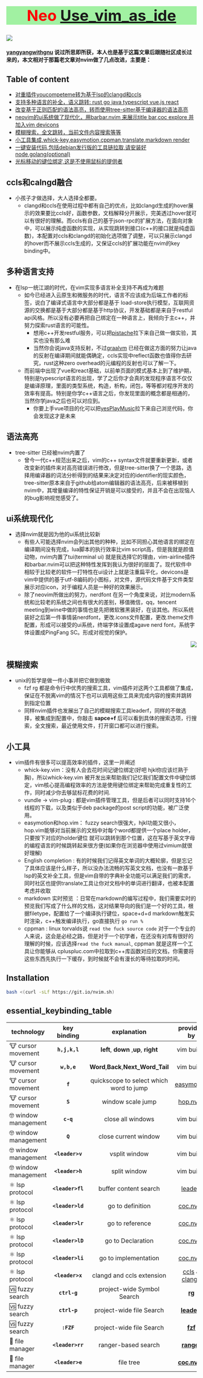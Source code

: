 <div align="center">
    <h1 style="font-size:40px;color:red;background-color: #a1f1a2"> Neo <a href="https://github.com/yangyangwithgnu/use_vim_as_ide"; class="original-topic"; > Use_vim_as_ide </a> </h1>
</div>

<img align="center" src="./general/nvim.png"/>


#### [yangyangwithgnu](https://github.com/yangyangwithgnu) 说过所思即所获，本人也是基于这篇文章后跟随社区成长过来的，本文相对于那篇老文章对nvim做了几点改进，主要是：

## Table of content
* [对重插件youcompeteme转为基于lsp的clangd和ccls](#ccls和calngd融合)
* [支持多种语言的补全，语义跳转: rust go java typescript vue.js react](#多种语言支持)
* [改变基于正则匹配的语法高亮，转而使用tree-sitter基于编译器的语法高亮](#语法高亮)
* [neovim的ui系统做了现代化，用barbar.nvim 来展示title bar,coc explore 并加入vim devicons](#ui系统现代化)
* [模糊搜索，全文跳转，当前文件内容搜索等等](#模糊搜索)
* [小工具集成,whick-key,easymotion,cppman,translate,markdown render](#小工具)
* [一键安装代码,包括debian发行版的工具链拉取,请安装好node,golang(optional)](#Installation)
* [光标移动的键位绑定,这是不使用鼠标的提供者](#essential_keybinding_table)

<!-- more --> 

## ccls和calngd融合
- 小孩子才做选择，大人选择全都要。
    - clangd和ccls在使用过程中都有自己的优点，比如clangd生成的hover展示的效果要比ccls好，函数参数，文档解释分开展示，完美透过hover就可以有很好的理解。而ccls有自己的基于json-rpc的扩展方法，在面向对象中，可以展示纯虚函数的实现，从实现跳转到接口(c++的接口就是纯虚函数)，本配置对ccls和clangd的初始化选项做了调整，可以只展示clangd的hover而不展示ccls生成的，又保证ccls的扩展功能在nvim的key binding中。

## 多种语言支持
- 在lsp一统江湖的时代，在vim实现多语言补全支持不再成为难题
    - 如今已经进入云原生和微服务的时代，语言不应该成为后端工作者的标签，说白了编译式语言中大部分都是基于 load-store执行模型，互联网资源的交换都是基于大部分都是基于http协议，开发基础都是来自于restful api风格。所以没有必要再把自己绑定在一种语言上，我倾向于主c++，并努力探索rust语言的可能性。
        - 想用c++开发restful服务，可以把[pistache](https://github.com/pistacheio/pistache)拉下来自己做一做实验，其实也没有那么难
        - 当然你会说java支持反射，不过[graalvm](https://graalvm.org) 已经在做这方面的努力让java的反射在编译期间就能偶确定，ccls实现中reflect函数也值得你去研究，rust这种zero overhead的元编程的反射也可以了解一下。
    - 而前端中出现了vue和react基础，以前单页面的模式基本上到了维护期，特别是typescript语言的出现，学了之后你才会真的发现程序语言不仅仅是编译原理，里面的类型系统，构造，析构，闭包，等等都对程序开发的效率有提高。特别是你学c++语言之后，你发现里面的概念都是相通的，当然你学java之后也可以对应到。
        - 你要上手vue项目的化可以把[yesPlayMusic](https://github.com/qier222/YesPlayMusic)拉下来自己浏览代码，你会发现这才是未来

## 语法高亮
- tree-sitter 已经被nvim内置了
    - 曾今一代c++规范出来之后，vim的c++ syntax文件就要重新更新，或者改变新的插件来对高亮错误进行修改，但是tree-sitter换了一个思路，选择用编译器的词法分析得到的结果来决定对应的identifier的现实颜色，tree-sitter原本来自于github给atom编辑器的语法高亮，后来被移植到nvim中，其增量编译的特性保证开销是可以接受的，并且不会在出现恼人的bug影响视觉感受了。

## ui系统现代化
- 选择nvim就是因为他的ui系统比较新
    - 有些人可能选择nvim会列出其他的种种，比如不同担心其他语言的绑定在编译期间没有完成，lua脚本的执行效率比vim script高，但是我就是颜值动物，nvim内置了tui(terminal ui) 就是我选择它的理由，vim-airline插件和barbar.nvim可以把这种特性发挥到我认为很好的层面了。现代软件中相较于比较老的软件一打特性在ui设计上就是注重扁平化，devicons是vim中提供的基于utf-8编码的小图标，对文件，源代码文件基于文件类型展示对应icon，对于编程人员是一种好的效果展示。
    - 除了neovim所做出的努力，nerdfont 在另一个角度来说，对比modern系统和比较老的系统之间也有很大的差别，移值微信，qq，tencent meeting到wine中做的事情也是先把微软雅黑装好，在谈其他。所以系统装好之后第一件事情装nerdfont，更改.icons文件配置，更改.theme文件配置，形成可以接受的ui系统，终端字体设置成agave nerd font，系统字体设置成PingFang SC。形成对视觉的保护。

<div align="right">
<img src="./general/c++.png">
</div>

## 模糊搜索
- unix的哲学是做一件小事并把它做到极致
    - fzf rg 都是命令行中优秀的搜索工具，vim插件对这两个工具都做了集成，保证在不脱离vim的情况下也可以调用这些工具来完成内容的搜索并跳转到指定位置
    - 同样nvim插件也发展出了自己的模糊搜索工具leaderf，同样的不做选择，被集成到配置中，你敲击 **sapce+f**  后可以看到具体的搜索选项，行搜索，全文搜索，最近使用文件，打开窗口都可以进行搜索。

## 小工具
- vim插件有很多可以提高效率的插件，这里一并阐述
    - whick-key.vim：没有人会去花时间记键位绑定(好吧 hjkl你应该烂熟于胸)，所以whick-key.vim 被开发出来帮助我们记忆我们配置文件中键位绑定，vim核心提高编程效率的方法是使用键位绑定来帮助完成重复性的工作，同时减少你去够鼠标花费的时间.
    - vundle -> vim-plug : 都是vim插件管理工具，但是后者可以同时支持16个线程的下载，以及类似于deb package的post script的功能，被广泛使用。
    - easymotion和hop.vim： fuzzy search很强大，hjkl功能又很小，hop.vim能够对当前展示的文档中对每个word都提供一个place holder，只要按下对应的holder键位 就可以跳转到那个位置，这在写基于英文字母的编程语言的时候跳转起来很方便(如果你在浏览器中使用过vimium就很好理解)
    - English completion : 有的时候我们记得英文单词的大概轮廓，但是忘记了具体应该是什么样子，所以没办法流畅的写英文文档，也没有一款基于lsp的英文补全工具，但是vim自带的字典补全功能可以满足我们的需求，同时社区也提供translate工具让你对文档中的单词进行翻译，也被本配置考虑并收取
    - markdown 实时预览 ：日常在markdown的编写过程中，我们需要实时的预览我们写成了什么样的文档，这对结果导向的我们是一个好的工具，根据filetype，配置给了一个编译执行键位，space+d+d markdown触发实时渲染，c++触发编译执行，go直接执行 ```go run %```
    - cppman : linux torvalds说 ```read the fuck source code``` 对于一个专业的人来说，这会是必经之路，但是对于一个初学者，在还没有对库有很好的理解的时候，应该选择```read the fuck manual```, cppman 就是这样一个工具让你能够从 cpluspluc.com中拉取到c++库函数对应的文档，你需要将这些东西先执行一下缓存，到时候就不会有漫长的等待拉取的时间。

## Installation

```bash
bash <(curl -sLf https://git.io/nvim.sh)
```

## essential_keybinding_table
| technology | key binding | explanation | provided by |
|---|:-:|:-:|:-:|
|🐮 cursor movement | __`h,j,k,l`__ | __left__, __down__ ,__up__, __right__   | vim builtin |
|🐮 cursor movement  |__`w,b,e`__ | __Word__,__Back__,__Next_Word_Tail__    | vim builtin |
|🐮 cursor movement| __`f`__  |quickscope to select which word to jump | [easymotion](https://github.com/easymotion/vim-easymotion) |
|🐮 cursor movement| __`S`__  | window scale jump  | [hop.nvim](https://github.com/phaazon/hop.nvim) |
|🤓 window management| __`c-q`__  | close all windows | vim builtin |
|🤓 window management| __`Q`__  | close current window | vim builtin |
|🤓 window management| __`<leader>v`__  | vsplit window | vim builtin |
|🤓 window management| __`<leader>h`__  | split window | vim builtin |
|⚛ lsp protocol | __`<leader>fl`__  | buffer content search   | [leaderf](https://github.com/Yggdroot/LeaderF)  |
|⚛ lsp protocol| __`<leader>ld`__ | go to definition| [coc.nvim](https://github.com/neoclide/coc.nvim)|
|⚛ lsp protocol|  __`<leader>lr`__ | go to reference | [coc.nvim](https://github.com/neoclide/coc.nvim)|
|⚛ lsp protocol|  __`<leader>lD`__ | go to Declaration | [coc.nvim](https://github.com/neoclide/coc.nvim) |
|⚛ lsp protocol|  __`<leader>li`__ | go to implementation |  [coc.nvim](https://github.com/neoclide/coc.nvim) |
|⚛ lsp protocol|  __`<leader>x`__ |  clangd and ccls extension| [ccls](https://github.com/maskray/ccls) & [clangd](https://llvm.org) |
|🆚 fuzzy search| __`ctrl-g`__ | project-wide Symbol Search  | __[rg](https://github.com/BurntSushi/ripgrep)__ | 
|🆚 fuzzy search| __`ctrl-p`__ | project-wide file Search  | __[leaderf](https://github.com/Yggdroot/LeaderF)__  |
|🆚 fuzzy search| __`:FZF`__ | project-wide file Search  | __[fzf](https://github.com/junegunn/fzf.vim)__  |
|🐂 file manager | __`<leader>rr`__ | ranger-based search  | __[ranger](https://github.com/ranger/ranger)__  |
|🐂 file manager | __`<leader>e`__ | file tree | __[coc.nvim](https://github.com/neoclide/coc.nvim)__  |
